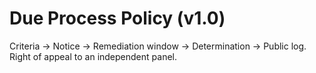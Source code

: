 # Due Process Policy (v1.0)
Criteria → Notice → Remediation window → Determination → Public log. Right of appeal to an independent panel.

